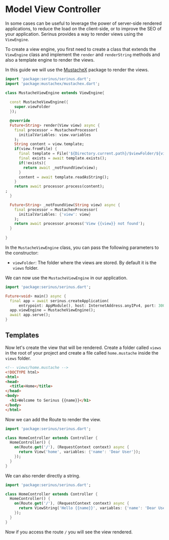 # Model View Controller

In some cases can be useful to leverage the power of server-side rendered applications, to reduce the load on the client-side, or to improve the SEO of your application. Serinus provides a way to render views using the `ViewEngine`.

To create a view engine, you first need to create a class that extends the `ViewEngine` class and implement the `render` and `renderString` methods and also a template engine to render the views.

In this guide we will use the [MustacheX](https://pub.dev/packages/mustachex) package to render the views.

```dart
import 'package:serinus/serinus.dart';
import 'package:mustachex/mustachex.dart';

class MustacheViewEngine extends ViewEngine{
  
  const MustacheViewEngine({
    super.viewFolder
  });

  @override
  Future<String> render(View view) async {
    final processor = MustachexProcessor(
      initialVariables: view.variables
    );
    String content = view.template;
    if(view.fromFile) {
      final template = File('${Directory.current.path}/$viewFolder/${view.template}.mustache');
      final exists = await template.exists();
      if(!exists){
        return await _notFoundView(view);
      }
      content = await template.readAsString();
    }
    return await processor.process(content);
;
  }

  Future<String> _notFoundView(String view) async {
    final processor = MustachexProcessor(
      initialVariables: {'view': view}
    );
    return await processor.process('View {{view}} not found');
  }
  
}
```

In the `MustacheViewEngine` class, you can pass the following parameters to the constructor:

- `viewFolder`: The folder where the views are stored. By default it is the `views` folder.

We can now use the `MustacheViewEngine` in our application.

```dart
import 'package:serinus/serinus.dart';

Future<void> main() async {
  final app = await serinus.createApplication(
      entrypoint: AppModule(), host: InternetAddress.anyIPv4, port: 3000);
  app.viewEngine = MustacheViewEngine();
  await app.serve();
}
```

## Templates

Now let's create the view that will be rendered. Create a folder called `views` in the root of your project and create a file called `home.mustache` inside the `views` folder.

```html
<!-- views/home.mustache -->
<!DOCTYPE html>
<html>
<head>
  <title>Home</title>
</head>
<body>
  <h1>Welcome to Serinus {{name}}</h1>
</body>
</html>
```

Now we can add the Route to render the view.

```dart
import 'package:serinus/serinus.dart';

class HomeController extends Controller {
  HomeController() {
    on(Route.get('/'), (RequestContext context) async {
      return View('home', variables: {'name': 'Dear User'});
    });
  }
}
```

We can also render directly a string.

```dart
import 'package:serinus/serinus.dart';

class HomeController extends Controller {
  HomeController() {
    on(Route.get('/'), (RequestContext context) async {
      return ViewString('Hello {{name}}', variables: {'name': 'Dear User'});
    });
  }
}
```

Now if you access the route `/` you will see the view rendered.
